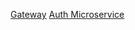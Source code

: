 [Gateway](https://github.com/crcnum4/mpernDemoGateway)
[Auth Microservice](https://github.com/crcnum4/mpernDemoAuth)
